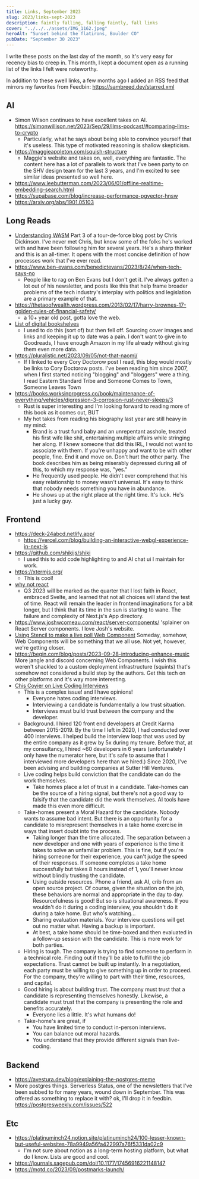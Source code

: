```yaml
---
title: Links, September 2023
slug: 2023/links-sept-2023
description: faintly falling, falling faintly, fall links
cover: "../../../assets/IMG_1162.jpeg"
heroAlt: "Sunset behind the flatirons, Boulder CO"
pubDate: "September 30 2023"
---
```


I write these posts on the last day of the month, so it's very easy for recency bias to creep in. This month, I kept a document open as a running list of the links I felt were noteworthy.

In addition to these swell links, a few months ago I added an RSS feed that mirrors my favorites from Feedbin: https://sambreed.dev/starred.xml

## AI

- Simon Wilson continues to have excellent takes on AI. https://simonwillison.net/2023/Sep/29/llms-podcast/#comparing-llms-to-crypto
  - Particularly, what he says about being able to convince yourself that it's useless. This type of motivated reasoning is shallow skepticism.
- https://maggieappleton.com/squish-structure
  - Maggie's website and takes on, well, everything are fantastic. The content here has a lot of parallels to work that I've been party to on the SHV design team for the last 3 years, and I'm excited to see similar ideas presented so well here.
- https://www.leebutterman.com/2023/06/01/offline-realtime-embedding-search.html
- https://supabase.com/blog/increase-performance-pgvector-hnsw
- https://arxiv.org/abs/1901.05103

## Long Reads

- [Understanding WASM](https://www.neversaw.us/2023/09/04/understanding-wasm/part3/you-are-here/) Part 3 of a tour-de-force blog post by Chris Dickinson. I've never met Chris, but know some of the folks he's worked with and have been following him for several years. He's a sharp thinker and this is an all-timer. It opens with the most concise definition of how processes work that I've ever read.
- https://www.ben-evans.com/benedictevans/2023/8/24/when-tech-says-no
  - People like to rag on Ben Evans but I don't get it. I've always gotten a lot out of his newsletter, and posts like this that help frame broader problems of the tech industry's interplay with politics and legislation are a primary example of that.
- https://thetaoofwealth.wordpress.com/2013/02/17/harry-brownes-17-golden-rules-of-financial-safety/
  - a 10+ year old post, gotta love the web.
- [List of digital bookshelves](https://tomcritchlow.com/wiki/books/bookshelves/)
  - I used to do this (sort of) but then fell off. Sourcing cover images and links and keeping it up to date was a pain. I don't want to give in to Goodreads, I have enough Amazon in my life already without giving them even more data.
- https://pluralistic.net/2023/09/05/not-that-naomi/
  - If I linked to every Cory Doctorow post I read, this blog would mostly be links to Cory Doctorow posts. I've been reading him since 2007, when I first started noticing "blogging" and "bloggers" were a thing. I read Eastern Standard Tribe and Someone Comes to Town, Someone Leaves Town
- https://books.worksinprogress.co/book/maintenance-of-everything/vehicles/digression-3-corrosion-rust-never-sleeps/3
  - Rust is super interesting and I'm looking forward to reading more of this book as it comes out, BUT
  - My hot takes from reading his biography last year are still heavy in my mind:
    - Brand is a trust fund baby and an unrepentant asshole, treated his first wife like shit, entertaining multiple affairs while stringing her along. If I knew someone that did this IRL, I would not want to associate with them. If you're unhappy and want to be with other people, fine. End it and move on. Don't hurt the other party. The book describes him as being miserably depressed during all of this, to which my response was, "yes."
    - He frequently used people. He didn't ever comprehend that his easy relationship to money wasn't universal. It's easy to think that nobody needs something you have in abundance.
    - He shows up at the right place at the right time. It's luck. He's just a lucky guy.

## Frontend

- https://deck-24abcd.netlify.app/
  - https://vercel.com/blog/building-an-interactive-webgl-experience-in-next-js
- https://github.com/shikijs/shiki
  - I used this to add code highlighting to and AI chat ui I maintain for work.
- https://xtermjs.org/
  - This is cool!
- [why not react](https://dev.to/tigt/why-not-react-2f8l)
  - Q3 2023 will be marked as the quarter that I lost faith in React, embraced Svelte, and learned that not all choices will stand the test of time. React will remain the leader in frontend imaginations for a bit longer, but I think that its time in the sun is starting to wane. The failure and complexity of Next.js's App directory.
- https://www.joshwcomeau.com/react/server-components/ 'splainer on React Server components. I love Josh's website.
- [Using Stencil to make a live poll Web Component](https://blog.partykit.io/posts/live-polls-with-stencil/) Someday, somehow, Web Components will be something that we all use. Not yet, however, we're getting closer.
- https://begin.com/blog/posts/2023-09-28-introducing-enhance-music More jangle and discord concerning Web Components. I wish this weren't shackled to a custom deployment infrastructure (squints) that's somehow not considered a build step by the authors. Get this tech on other platforms and it's way more interesting.
- [Chis Coyier on Live Coding Interviews](https://chriscoyier.net/2023/09/16/live-coding-interviews/)
  - This is a complex issue! and I have opinions!
    - Everyone hates coding interviews.
    - Interviewing a candidate is fundamentally a low trust situation.
    - Interviews must build trust between the company and the developer.
  - Background. I hired 120 front end developers at Credit Karma between 2015-2019. By the time I left in 2020, I had conducted over 400 interviews. I helped build the interview loop that was used by the entire company as it grew by 5x during my tenure. Before that, at my consultancy, I hired ~60 developers in 6 years (unfortunately I only have the numerator here, but it's safe to assume that I interviewed more developers here than we hired.) Since 2020, I've been advising and building companies at Sutter Hill Ventures.
  - Live coding helps build conviction that the candidate can do the work themselves.
    - Take homes place a lot of trust in a candidate. Take-homes can be the source of a hiring signal, but there's not a good way to falsify that the candidate did the work themselves. AI tools have made this even more difficult.
  - Take-homes present a Moral Hazard for the candidate. Nobody wants to assume bad intent. But there is an opportunity for a candidate to misrepresent themselves in a take home exercise in ways that insert doubt into the process.
    - Taking longer than the time allocated. The separation between a new developer and one with years of experience is the time it takes to solve an unfamiliar problem. This is fine, but if you're hiring someone for their experience, you can't judge the speed of their responses. If someone completes a take home successfully but takes 8 hours instead of 1, you'll never know without blindly trusting the candidate.
    - Using outside resources. Phone a friend, ask AI, crib from an open source project. Of course, given the situation on the job, these behaviors are normal and appropriate in the day to day. Resourcefulness is good! But so is situational awareness. If you wouldn't do it during a coding interview, you shouldn't do it during a take home. But who's watching...
    - Sharing evaluation materials. Your interview questions will get out no matter what. Having a backup is important.
    - At best, a take home should be time-boxed and then evaluated in a follow-up session with the candidate. This is more work for both parties.
  - Hiring is tough. The company is trying to find someone to perform in a technical role. Finding out if they'll be able to fulfill the job expectations. Trust cannot be built up instantly. In a negotiation, each party must be willing to give something up in order to proceed. For the company, they're willing to part with their time, resources, and capital.
  - Good hiring is about building trust. The company must trust that a candidate is representing themselves honestly. Likewise, a candidate must trust that the company is presenting the role and benefits accurately.
    - Everyone lies a little. It's what humans do!
  - Take-home's are great, if
    - You have limited time to conduct in-person interviews.
    - You can balance out moral hazards.
    - You understand that they provide different signals than live-coding.

## Backend

- https://avestura.dev/blog/explaining-the-postgres-meme
- More postgres things. Serverless Status, one of the newsletters that I've been subbed to for many years, wound down in September. This was offered as something to replace it with? ok, I'll drop it in feedbin. https://postgresweekly.com/issues/522

## Etc

- https://platinuminch24.notion.site/platinuminch24/100-lesser-known-but-useful-websites-78a9949a56fa422997a76f5331da02c9
  - I'm not sure about notion as a long-term hosting platform, but what do I know. Lists are good and cool.
- https://journals.sagepub.com/doi/10.1177/17456916221148147
- https://motd.co/2023/09/postmarks-launch/
